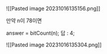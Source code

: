 ![[Pasted image 20231016135156.png]]

만약 n이 78이면 

answer = bitCount(n);
답 : 4;

![[Pasted image 20231016135304.png]]
